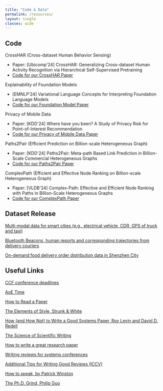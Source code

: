 ```yaml
---
title: "Code & Data"
permalink: /resources/
layout: single
classes: wide
---
```



## Code

CrossHAR (Cross-dataset Human Behavior Sensing)
- Paper: [Ubicomp'24] CrossHAR: Generalizing Cross-dataset Human Activity Recognition via Hierarchical Self-Supervised Pretraining
- <a href="https://github.com/kingdomrush2/CrossHAR">Code for our CrossHAR Paper</a>

Explainability of Foundation Models
- [EMNLP’24] Variational Language Concepts for Interpreting Foundation Language Models
- <a href="https://github.com/Wang-ML-Lab/interpretable-foundation-models">Code for our Foundation Model Paper</a>

Privacy of Mobile Data
- Paper: [KDD'24] Where have you been? A Study of Privacy Risk for Point-of-Interest Recommendation
- <a href="https://github.com/KunlinChoi/POIPrivacy">Code for our Privacy of Mobile Data Paper</a>

Paths2Pair (Efficient Prediction on Billion-scale Heterogeneous Graph)
- Paper: [KDD'24] Paths2Pair: Meta-path Based Link Prediction in Billion-Scale Commercial Heterogeneous Graphs
- <a href="https://github.com/JQHang/Paths2Pair">Code for our Paths2Pair Paper</a>

ComplexPath (Efficient and Effective Node Ranking on Billion-scale Heterogeneous Graph)
- Paper: [VLDB'24] Complex-Path: Effective and Efficient Node Ranking with Paths in Billion-Scale Heterogeneous Graphs
- <a href="https://github.com/JQHang/Complex-path">Code for our ComplexPath Paper</a>

## Dataset Release

<a href="https://people.cs.rutgers.edu/~dz220/Data.html">Multi-modal data for smart cities (e.g., electrical vehicle, CDR, GPS of truck and taxi)</a>

<a href="https://tianchi.aliyun.com/dataset/dataDetail?dataId=76359">Bluetooth Beacons, human reports and corresponding trajectories from delivery couriers</a>

<a href="https://tianchi.aliyun.com/dataset/106807">On-demand food delivery order distribution data in Shenzhen City</a>

## Useful Links	
<a href="https://ccfddl.github.io/">CCF conference deadlines</a>

<a href="https://time.is/Anywhere_on_Earth">AoE Time</a>

<a href="https://web.stanford.edu/class/ee384m/Handouts/HowtoReadPaper.pdf">How to Read a Paper</a>

<a href="https://faculty.washington.edu/heagerty/Courses/b572/public/StrunkWhite.pdf
">The Elements of Style, Strunk & White</a>

<a href="https://www.usenix.org/legacy/events/samples/submit/advice.html">How (and How Not) to Write a Good Systems Paper, Roy Levin and David D. Redell</a>

<a href="https://cseweb.ucsd.edu/~swanson/papers/science-of-writing.pdf">The Science of Scientific Writing</a>

<a href="https://www.microsoft.com/en-us/research/uploads/prod/2016/07/How-to-write-a-great-research-paper.pdf">How to write a great research paper</a>


<a href="https://people.inf.ethz.ch/troscoe/pubs/review-writing.pdf">Writing reviews for systems conferences
</a>

<a href="https://iccv2023.thecvf.com/additional.tips.for.writing.good.reviews-362200-2-16-22.php">Additional Tips for Writing Good Reviews (ICCV)</a>

<a href="https://ocw.mit.edu/courses/res-tll-005-how-to-speak-january-iap-2018/pages/how-to-speak/">How to speak, by Patrick Winston</a>

<a href="http://pgbovine.net/PhD-memoir.htm">The Ph.D. Grind, Philip Guo</a>









